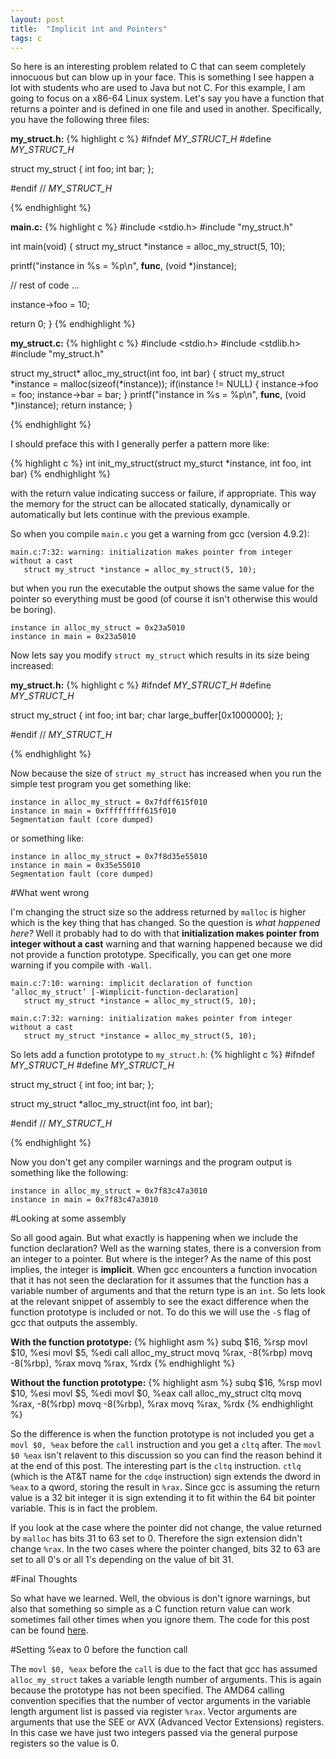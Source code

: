 ```yaml
---
layout: post
title:  "Implicit int and Pointers"
tags: c
---
```


So here is an interesting problem related to C that can seem completely
innocuous but can blow up in your face.  This is something I see happen a lot
with students who are used to Java but not C.  For this example, I am going to
focus on a x86-64 Linux system.  Let's say you have a function that returns a
pointer and is defined in one file and used in another.  Specifically, you have
the following three files:

**my_struct.h:**
{% highlight c %}
#ifndef _MY_STRUCT_H_
#define _MY_STRUCT_H_

struct my_struct {
  int foo;
  int bar;
};

#endif // _MY_STRUCT_H_

{% endhighlight %}

**main.c:**
{% highlight c %}
#include <stdio.h>
#include "my_struct.h"

int main(void)
{
  struct my_struct *instance = alloc_my_struct(5, 10);

  printf("instance in %s = %p\n", __func__, (void *)instance);

  // rest of code ...

  instance->foo = 10;

  return 0;
}
{% endhighlight %}


**my_struct.c:**
{% highlight c %}
#include <stdio.h>
#include <stdlib.h>
#include "my_struct.h"

struct my_struct*
alloc_my_struct(int foo, int bar)
{
  struct my_struct *instance = malloc(sizeof(*instance));
  if(instance != NULL) {
    instance->foo = foo;
    instance->bar = bar;
  }
  printf("instance in %s = %p\n", __func__, (void *)instance);
  return instance;
}

{% endhighlight %}

I should preface this with I generally perfer a pattern more like:

{% highlight c %}
int init_my_struct(struct my_sturct *instance, int foo, int bar)
{% endhighlight %}

with the return value indicating success or failure, if appropriate.  This way
the memory for the struct can be allocated statically, dynamically or
automatically but lets continue with the previous example.

So when you compile `main.c` you get a warning from gcc (version 4.9.2):

    main.c:7:32: warning: initialization makes pointer from integer without a cast
       struct my_struct *instance = alloc_my_struct(5, 10);

but when you run the executable the output shows the same value for the pointer
so everything must be good (of course it isn't otherwise this would be boring).

    instance in alloc_my_struct = 0x23a5010
    instance in main = 0x23a5010

Now lets say you modify `struct my_struct` which results in its size being
increased:

**my_struct.h:**
{% highlight c %}
#ifndef _MY_STRUCT_H_
#define _MY_STRUCT_H_

struct my_struct {
  int foo;
  int bar;
  char large_buffer[0x1000000];
};

#endif // _MY_STRUCT_H_

{% endhighlight %}

Now because the size of `struct my_struct` has increased when you run the simple
test program you get something like:

    instance in alloc_my_struct = 0x7fdff615f010
    instance in main = 0xfffffffff615f010
    Segmentation fault (core dumped)

or something like:

    instance in alloc_my_struct = 0x7f8d35e55010
    instance in main = 0x35e55010
    Segmentation fault (core dumped)

#What went wrong

I'm changing the struct size so the address returned by `malloc` is higher which
is the key thing that has changed.  So the question is *what happened here?*
Well it probably had to do with that **initialization makes pointer from integer
without a cast** warning and that warning happened because we did not provide a
function prototype.  Specifically, you can get one more warning if you compile
with `-Wall`.

    main.c:7:10: warning: implicit declaration of function ‘alloc_my_struct’ [-Wimplicit-function-declaration]
       struct my_struct *instance = alloc_my_struct(5, 10);

    main.c:7:32: warning: initialization makes pointer from integer without a cast
       struct my_struct *instance = alloc_my_struct(5, 10);

So lets add a function prototype to `my_struct.h`:
{% highlight c %}
#ifndef _MY_STRUCT_H_
#define _MY_STRUCT_H_

struct my_struct {
  int foo;
  int bar;
};

struct my_struct *alloc_my_struct(int foo, int bar);

#endif // _MY_STRUCT_H_

{% endhighlight %}

Now you don't get any compiler warnings and the program output is something like
the following:

    instance in alloc_my_struct = 0x7f83c47a3010
    instance in main = 0x7f83c47a3010


#Looking at some assembly

So all good again.  But what exactly is happening when we include the function
declaration?  Well as the warning states, there is a conversion from an
integer to a pointer.  But where is the integer?  As the name of this post
implies, the integer is **implicit**.  When gcc encounters a function invocation
that it has not seen the declaration for it assumes that the function has a
variable number of arguments and that the return type is an `int`.  So lets look
at the relevant snippet of assembly to see the exact difference when the
function prototype is included or not. To do this we will use the `-S` flag of
gcc that outputs the assembly.

**With the function prototype:**
{% highlight asm %}
subq $16, %rsp
movl $10, %esi
movl $5, %edi
call alloc_my_struct
movq %rax, -8(%rbp)
movq -8(%rbp), %rax
movq %rax, %rdx
{% endhighlight %}

**Without the function prototype:**
{% highlight asm %}
subq $16, %rsp
movl $10, %esi
movl $5, %edi
movl $0, %eax
call alloc_my_struct
cltq
movq %rax, -8(%rbp)
movq -8(%rbp), %rax
movq %rax, %rdx
{% endhighlight %}

So the difference is when the function prototype is not included you get a `movl
$0, %eax` before the `call` instruction and you get a `cltq` after.  The `movl
$0 %eax` isn't relavent to this discussion so you can find the reason behind it
at the end of this post.  The interesting part is the `cltq` instruction.
`ctlq` (which is the AT&T name for the `cdqe` instruction) sign extends the
dword in `%eax` to a qword, storing the result in `%rax`.  Since gcc is assuming
the return value is a 32 bit integer it is sign extending it to fit within the
64 bit pointer variable.  This is in fact the problem.

If you look at the case where the pointer did not change, the value returned by
`malloc` has bits 31 to 63 set to 0.  Therefore the sign extension didn't change
`%rax`.  In the two cases where the pointer changed, bits 32 to 63 are set to
all 0's or all 1's depending on the value of bit 31.

#Final Thoughts

So what have we learned.  Well, the obvious is don't ignore warnings, but also
that something so simple as a C function return value can work sometimes
fail other times when you ignore them.  The code for this post can be found
[here](https://github.com/missimer/implicit-int-and-pointers).

#Setting %eax to 0 before the function call

The `movl $0, %eax` before the `call` is due to the fact that gcc has assumed
`alloc_my_struct` takes a variable length number of arguments.  This is again
because the prototype has not been specified.  The AMD64 calling convention
specifies that the number of vector arguments in the variable length argument
list is passed via register `%rax`.  Vector arguments are arguments that use the
SEE or AVX (Advanced Vector Extensions) registers.  In this case we have just
two integers passed via the general purpose registers so the value is 0.
